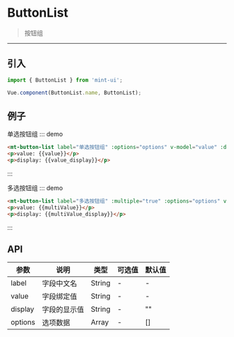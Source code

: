 # ButtonList

> 按钮组

-----------

## 引入

```javascript
import { ButtonList } from 'mint-ui';

Vue.component(ButtonList.name, ButtonList);
```

## 例子

单选按钮组
::: demo
```html
<mt-button-list label="单选按钮组" :options="options" v-model="value" :display.sync="value_display"></mt-button-list>
<p>value: {{value}}</p>
<p>display: {{value_display}}</p>
```
:::

多选按钮组
::: demo
```html
<mt-button-list label="多选按钮组" :multiple="true" :options="options" v-model="multiValue" :display.sync="multiValue_display"></mt-button-list>
<p>value: {{multiValue}}</p>
<p>display: {{multiValue_display}}</p>
```
:::


## API
| 参数 | 说明 | 类型 | 可选值 | 默认值 |
|------|-------|---------|-------|--------|
| label | 字段中文名 | String | - | - |
| value | 字段绑定值 | String | - | - |
| display | 字段的显示值 | String | - | "" |
| options | 选项数据 | Array | - | [] |

<script>
  export default {
    data: function() {
    return {
      value: '',
      value_display: '',
      'multiValue': '',
      'multiValue_display': '',
      options: [
        { id: 0, name: '女' },
        { id: 1, name: '男' },
        { id: 2, name: '未知' }
      ]
    };
  }
};
</script>
